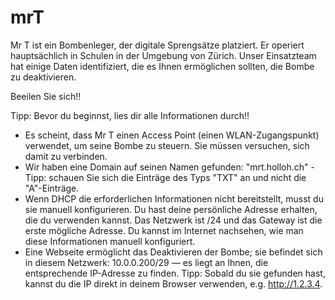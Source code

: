 # mrT
Mr T ist ein Bombenleger, der digitale Sprengsätze platziert. Er operiert hauptsächlich in Schulen in der Umgebung von Zürich. Unser Einsatzteam hat einige Daten identifiziert, die es Ihnen ermöglichen sollten, die Bombe zu deaktivieren. 

Beeilen Sie sich!!

Tipp: Bevor du beginnst, lies dir alle Informationen durch!!

- Es scheint, dass Mr T einen Access Point (einen WLAN-Zugangspunkt) verwendet, um seine Bombe zu steuern. Sie müssen versuchen, sich damit zu verbinden.
- Wir haben eine Domain auf seinen Namen gefunden: "mrt.holloh.ch" - Tipp: schauen Sie sich die Einträge des Typs "TXT" an und nicht die "A"-Einträge.
- Wenn DHCP die erforderlichen Informationen nicht bereitstellt, musst du sie manuell konfigurieren. Du hast deine persönliche Adresse erhalten, die du verwenden kannst. Das Netzwerk ist /24 und das Gateway ist die erste mögliche Adresse. Du kannst im Internet nachsehen, wie man diese Informationen manuell konfiguriert.
- Eine Webseite ermöglicht das Deaktivieren der Bombe; sie befindet sich in diesem Netzwerk: 10.0.0.200/29 — es liegt an Ihnen, die entsprechende IP-Adresse zu finden. Tipp: Sobald du sie gefunden hast, kannst du die IP direkt in deinem Browser verwenden, e.g. http://1.2.3.4.
